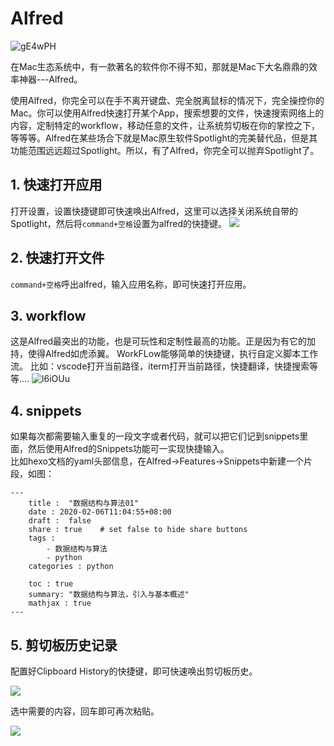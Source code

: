 # Alfred
![gE4wPH](https://pic-1300286858.cos.ap-nanjing.myqcloud.com/uPic/2022-04/gE4wPH.png)

在Mac生态系统中，有一款著名的软件你不得不知，那就是Mac下大名鼎鼎的效率神器---Alfred。

使用Alfred，你完全可以在手不离开键盘、完全脱离鼠标的情况下，完全操控你的Mac。你可以使用Alfred快速打开某个App，搜索想要的文件，快速搜索网络上的内容，定制特定的workflow，移动任意的文件，让系统剪切板在你的掌控之下，等等等。Alfred在某些场合下就是Mac原生软件Spotlight的完美替代品，但是其功能范围远远超过Spotlight。所以，有了Alfred，你完全可以抛弃Spotlight了。

## 1. 快速打开应用
打开设置，设置快捷键即可快速唤出Alfred，这里可以选择关闭系统自带的Spotlight，然后将`command+空格`设置为alfred的快捷键。
![](https://pic-1300286858.cos.ap-nanjing.myqcloud.com/picgo/202204111251573.png)


## 2. 快速打开文件
`command+空格`呼出alfred，输入应用名称，即可快速打开应用。

## 3. workflow
这是Alfred最突出的功能，也是可玩性和定制性最高的功能。正是因为有它的加持，使得Alfred如虎添翼。
WorkFLow能够简单的快捷键，执行自定义脚本工作流。
比如：vscode打开当前路径，iterm打开当前路径，快捷翻译，快捷搜索等等....
![l6iOUu](https://pic-1300286858.cos.ap-nanjing.myqcloud.com/uPic/2022-04/l6iOUu.png)


## 4. snippets 
如果每次都需要输入重复的一段文字或者代码，就可以把它们记到snippets里面，然后使用Alfred的Snippets功能可一实现快捷输入。  
比如hexo文档的yaml头部信息，在Alfred→Features→Snippets中新建一个片段，如图：
```text
---
	title :  "数据结构与算法01"
	date : 2020-02-06T11:04:55+08:00
	draft :  false
	share : true	# set false to hide share buttons
	tags : 
	    - 数据结构与算法
	    - python
	categories : python
	            
	toc : true
	summary: "数据结构与算法，引入与基本概述"
	mathjax : true
---
```

## 5. 剪切板历史记录
配置好Clipboard History的快捷键，即可快速唤出剪切板历史。

![](https://pic-1300286858.cos.ap-nanjing.myqcloud.com/picgo/202204111255218.png)


选中需要的内容，回车即可再次粘贴。


![](https://pic-1300286858.cos.ap-nanjing.myqcloud.com/picgo/202204111257189.png)
